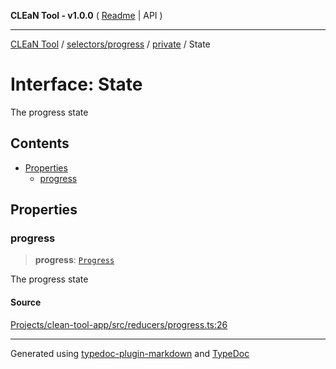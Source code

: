 **CLEaN Tool - v1.0.0** ( [Readme](../../../../README.md) \| API )

***

[CLEaN Tool](../../../../modules.md) / [selectors/progress](../../README.md) / [private](../README.md) / State

# Interface: State

The progress state

## Contents

- [Properties](State.md#properties)
  - [progress](State.md#progress)

## Properties

### progress

> **progress**: [`Progress`](../../../../reducers/progress/type-aliases/Progress.md)

The progress state

#### Source

[Projects/clean-tool-app/src/reducers/progress.ts:26](https://github.com/yuckyh/clean-tool-app/)

***

Generated using [typedoc-plugin-markdown](https://www.npmjs.com/package/typedoc-plugin-markdown) and [TypeDoc](https://typedoc.org/)
